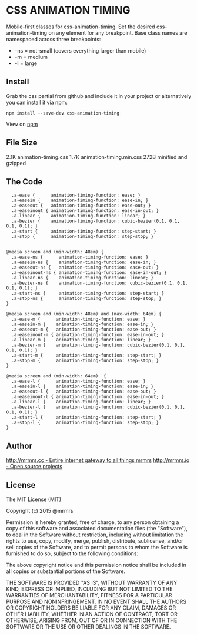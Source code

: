 # CSS ANIMATION TIMING

  Mobile-first classes for css-animation-timing.
  Set the desired css-animation-timing on any element for any breakpoint.
  Base class names are namespaced across three breakpoints:

*  -ns = not-small (covers everything larger than mobile)
*  -m  = medium
*  -l  = large

## Install
Grab the css partial from github and include it in your project or alternatively
you can install it via npm:
```
npm install --save-dev css-animation-timing
```
View on [npm](https://www.npmjs.org/package/css-animation-timing)


## File Size

2.1K animation-timing.css
1.7K animation-timing.min.css
272B minified and gzipped

## The Code
```
  .a-ease {      animation-timing-function: ease; }
  .a-easein {    animation-timing-function: ease-in; }
  .a-easeout {   animation-timing-function: ease-out; }
  .a-easeinout { animation-timing-function: ease-in-out; }
  .a-linear {    animation-timing-function: linear; }
  .a-bezier {    animation-timing-function: cubic-bezier(0.1, 0.1, 0.1, 0.1); }
  .a-start {     animation-timing-function: step-start; }
  .a-stop {      animation-timing-function: step-stop; }


@media screen and (min-width: 48em) {
  .a-ease-ns {      animation-timing-function: ease; }
  .a-easein-ns {    animation-timing-function: ease-in; }
  .a-easeout-ns {   animation-timing-function: ease-out; }
  .a-easeinout-ns { animation-timing-function: ease-in-out; }
  .a-linear-ns {    animation-timing-function: linear; }
  .a-bezier-ns {    animation-timing-function: cubic-bezier(0.1, 0.1, 0.1, 0.1); }
  .a-start-ns {     animation-timing-function: step-start; }
  .a-stop-ns {      animation-timing-function: step-stop; }
}

@media screen and (min-width: 48em) and (max-width: 64em) {
  .a-ease-m {      animation-timing-function: ease; }
  .a-easein-m {    animation-timing-function: ease-in; }
  .a-easeout-m {   animation-timing-function: ease-out; }
  .a-easeinout-m { animation-timing-function: ease-in-out; }
  .a-linear-m {    animation-timing-function: linear; }
  .a-bezier-m {    animation-timing-function: cubic-bezier(0.1, 0.1, 0.1, 0.1); }
  .a-start-m {     animation-timing-function: step-start; }
  .a-stop-m {      animation-timing-function: step-stop; }
}

@media screen and (min-width: 64em)  {
  .a-ease-l {      animation-timing-function: ease; }
  .a-easein-l {    animation-timing-function: ease-in; }
  .a-easeout-l {   animation-timing-function: ease-out; }
  .a-easeinout-l { animation-timing-function: ease-in-out; }
  .a-linear-l {    animation-timing-function: linear; }
  .a-bezier-l {    animation-timing-function: cubic-bezier(0.1, 0.1, 0.1, 0.1); }
  .a-start-l {     animation-timing-function: step-start; }
  .a-stop-l {      animation-timing-function: step-stop; }
}

```

## Author

[http://mrmrs.cc - Entire internet gateway to all things mrmrs](http://mrmrs.cc)
[http://mrmrs.io - Open source projects](http://mrmrs.io)

## License

The MIT License (MIT)

Copyright (c) 2015 @mrmrs

Permission is hereby granted, free of charge, to any person obtaining a copy
of this software and associated documentation files (the "Software"), to deal
in the Software without restriction, including without limitation the rights
to use, copy, modify, merge, publish, distribute, sublicense, and/or sell
copies of the Software, and to permit persons to whom the Software is
furnished to do so, subject to the following conditions:

The above copyright notice and this permission notice shall be included in
all copies or substantial portions of the Software.

THE SOFTWARE IS PROVIDED "AS IS", WITHOUT WARRANTY OF ANY KIND, EXPRESS OR
IMPLIED, INCLUDING BUT NOT LIMITED TO THE WARRANTIES OF MERCHANTABILITY,
FITNESS FOR A PARTICULAR PURPOSE AND NONINFRINGEMENT. IN NO EVENT SHALL THE
AUTHORS OR COPYRIGHT HOLDERS BE LIABLE FOR ANY CLAIM, DAMAGES OR OTHER
LIABILITY, WHETHER IN AN ACTION OF CONTRACT, TORT OR OTHERWISE, ARISING FROM,
OUT OF OR IN CONNECTION WITH THE SOFTWARE OR THE USE OR OTHER DEALINGS IN
THE SOFTWARE.

